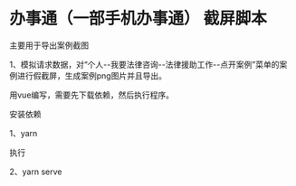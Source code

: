 # 办事通（一部手机办事通） 截屏脚本

主要用于导出案例截图

1、模拟请求数据，对“个人--我要法律咨询--法律援助工作--点开案例”菜单的案例进行假截屏，生成案例png图片并且导出。


用vue编写，需要先下载依赖，然后执行程序。

安装依赖

1、yarn

执行

2、yarn serve

